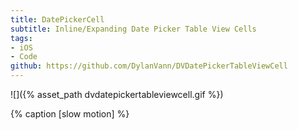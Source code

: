 ```yaml
---
title: DatePickerCell
subtitle: Inline/Expanding Date Picker Table View Cells
tags:
- iOS
- Code
github: https://github.com/DylanVann/DVDatePickerTableViewCell
---
```


![]({% asset_path dvdatepickertableviewcell.gif %})

{% caption [slow motion] %}
